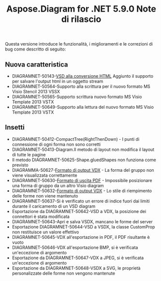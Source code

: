 ﻿---
title: Aspose.Diagram for .NET 5.9.0 Note di rilascio
type: docs
weight: 10
url: /it/net/aspose-diagram-for-net-5-9-0-release-notes/
---
Questa versione introduce le funzionalità, i miglioramenti e le correzioni di bug come descritto di seguito:
## **Nuova caratteristica**
- DIAGRAMNET-50143-[VSD alla conversione HTML](https://docs.aspose.com/diagram/net/convert-visio-to-html/) Aggiunto il supporto per salvare l'output html in un oggetto stream
- DIAGRAMNET-50564-Supporto alla scrittura per il nuovo formato MS Visio Stencil 2013 VSSX
- DIAGRAMNET-50565-Supporto scrittura nuovo formato MS Visio Template 2013 VSTX
- DIAGRAMNET-50649-Supporto alla lettura del nuovo formato MS Visio Template 2013 VSTX
## **Insetti**
- DIAGRAMNET-50412-CompactTree(RightThenDown) - I punti di connessione di ogni forma non sono corretti
- DIAGRAMNET-50413-Diagram.Il metodo di layout non modifica il layout di tutte le pagine
- Il metodo DIAGRAMNET-50625-Shape.gluedShapes non funziona come previsto
- DIAGRAMMA-50627-[Formato di output VDX](https://docs.aspose.com/diagram/net/convert-visio-to-other-files/) - La forma del gruppo non viene visualizzata correttamente
- DIAGRAMNET-50630-[Formato di uscita PDF](https://docs.aspose.com/diagram/net/convert-visio-to-pdf/) - Impossibile posizionare una forma di gruppo da un altro Visio diagram
- DIAGRAMNET-50632-[Formato di output VDX](https://docs.aspose.com/diagram/net/convert-visio-to-other-files/) - Lo stile di riempimento delle forme non viene mantenuto
- DIAGRAMNET-50637-Si è verificato un errore di indice fuori dai limiti durante il caricamento di un VSD diagram
- Esportazione da DIAGRAMNET-50642-VSD a VDX, la posizione dei connettori è stata modificata
- DIAGRAMNET-50643-Apri e salva VSDX, mancano le forme del server
- Esportazione DIAGRAMNET-50644-VSD a VSDX, la classe CustomProp non restituisce un valore effettivo
- DIAGRAMNET-50645-VDX all'esportazione in PDF, il PDF risultante è vuoto
- DIAGRAMNET-50646-VDX all'esportazione BMP, si è verificata un'eccezione di argomento
- Esportazione da DIAGRAMNET-50647-VDX a JPEG, si è verificata un'eccezione di argomento
- Esportazione da DIAGRAMNET-50648-VSDX a SVG, le proprietà personalizzate delle forme non vengono mantenute
